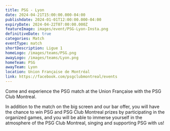 ```yaml
---
title: PSG - Lyon
date: 2024-04-21T15:00:00.000-04:00
publishdate: 2024-01-01T12:00:00.000-04:00
expiryDate: 2024-04-22T07:00:00.000Z
featureImage: images/event/PSG-Lyon-Insta.png
definitiveDate: true
categories: Match
eventType: match
shortDescription: Ligue 1
homeLogo: /images/teams/PSG.png
awayLogo: /images/teams/Lyon.png
homeTeam: PSG
awayTeam: Lyon
location: Union Française de Montréal
link: https://facebook.com/psgclubmontreal/events
---
```


Come and experience the PSG match at the Union Française with the PSG Club Montreal.

In addition to the match on the big screen and our bar offer, you will have the chance to win PSG and PSG Club Montreal prizes by participating in the organized games, and you will be able to immerse yourself in the atmosphere of the PSG Club Montreal, singing and supporting PSG with us!

